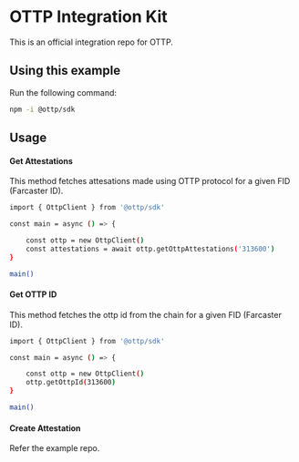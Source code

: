 # OTTP Integration Kit

This is an official integration repo for OTTP.

## Using this example

Run the following command:

```sh
npm -i @ottp/sdk
```

## Usage

#### Get Attestations

This method fetches attesations made using OTTP protocol for a given FID (Farcaster ID).

```sh
import { OttpClient } from '@ottp/sdk'

const main = async () => {

    const ottp = new OttpClient()
    const attestations = await ottp.getOttpAttestations('313600')
}

main()
```

#### Get OTTP ID

This method fetches the ottp id from the chain for a given FID (Farcaster ID).

```sh
import { OttpClient } from '@ottp/sdk'

const main = async () => {

    const ottp = new OttpClient()
    ottp.getOttpId(313600)
}

main()
```
#### Create Attestation

Refer the example repo.
